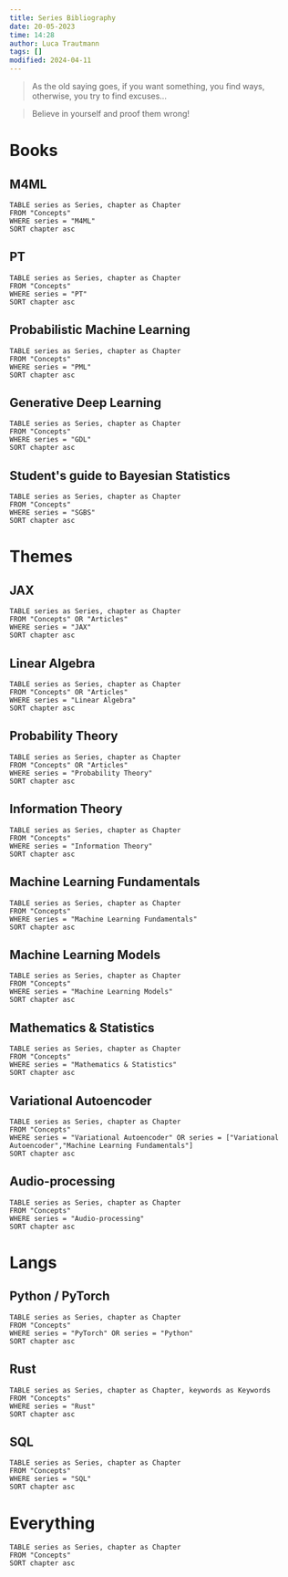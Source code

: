 ```yaml
---
title: Series Bibliography
date: 20-05-2023
time: 14:28
author: Luca Trautmann
tags: []
modified: 2024-04-11
---
```


> As the old saying goes, if you want something, you find ways, otherwise, you try to find excuses...

> Believe in yourself and proof them wrong!

# Books
## M4ML
```dataview
TABLE series as Series, chapter as Chapter
FROM "Concepts"
WHERE series = "M4ML"
SORT chapter asc
```

## PT
```dataview
TABLE series as Series, chapter as Chapter
FROM "Concepts"
WHERE series = "PT"
SORT chapter asc
```

## Probabilistic Machine Learning
```dataview
TABLE series as Series, chapter as Chapter
FROM "Concepts"
WHERE series = "PML"
SORT chapter asc
```

## Generative Deep Learning
```dataview
TABLE series as Series, chapter as Chapter
FROM "Concepts"
WHERE series = "GDL"
SORT chapter asc
```

## Student's guide to Bayesian Statistics
```dataview
TABLE series as Series, chapter as Chapter
FROM "Concepts"
WHERE series = "SGBS"
SORT chapter asc
```

# Themes
## JAX
```dataview
TABLE series as Series, chapter as Chapter
FROM "Concepts" OR "Articles"
WHERE series = "JAX"
SORT chapter asc
```

## Linear Algebra
```dataview
TABLE series as Series, chapter as Chapter
FROM "Concepts" OR "Articles"
WHERE series = "Linear Algebra"
SORT chapter asc
```

## Probability Theory
```dataview
TABLE series as Series, chapter as Chapter
FROM "Concepts" OR "Articles"
WHERE series = "Probability Theory"
SORT chapter asc
```

## Information Theory
```dataview
TABLE series as Series, chapter as Chapter
FROM "Concepts"
WHERE series = "Information Theory"
SORT chapter asc
```

## Machine Learning Fundamentals
```dataview
TABLE series as Series, chapter as Chapter
FROM "Concepts"
WHERE series = "Machine Learning Fundamentals"
SORT chapter asc
```

## Machine Learning Models
```dataview
TABLE series as Series, chapter as Chapter
FROM "Concepts"
WHERE series = "Machine Learning Models"
SORT chapter asc
```

## Mathematics & Statistics
```dataview
TABLE series as Series, chapter as Chapter
FROM "Concepts"
WHERE series = "Mathematics & Statistics"
SORT chapter asc
```

## Variational Autoencoder
```dataview
TABLE series as Series, chapter as Chapter
FROM "Concepts"
WHERE series = "Variational Autoencoder" OR series = ["Variational Autoencoder","Machine Learning Fundamentals"]
SORT chapter asc
```

## Audio-processing
```dataview
TABLE series as Series, chapter as Chapter
FROM "Concepts"
WHERE series = "Audio-processing"
SORT chapter asc
```

# Langs

## Python / PyTorch
```dataview
TABLE series as Series, chapter as Chapter
FROM "Concepts"
WHERE series = "PyTorch" OR series = "Python"
SORT chapter asc
```

## Rust
```dataview
TABLE series as Series, chapter as Chapter, keywords as Keywords
FROM "Concepts"
WHERE series = "Rust"
SORT chapter asc
```

## SQL
```dataview
TABLE series as Series, chapter as Chapter
FROM "Concepts"
WHERE series = "SQL"
SORT chapter asc
```



# Everything
```dataview
TABLE series as Series, chapter as Chapter
FROM "Concepts"
SORT chapter asc
```
